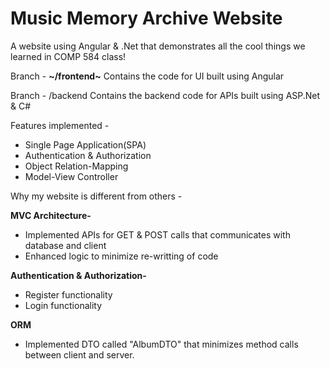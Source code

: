 # Music Memory Archive Website
A website using Angular &amp; .Net that demonstrates all the cool things we learned in COMP 584 class!

Branch - **~/frontend~**
Contains the code for UI built using Angular

Branch - /backend
Contains the backend code for APIs built using ASP.Net & C#

Features implemented - 
- Single Page Application(SPA)
- Authentication & Authorization
- Object Relation-Mapping
- Model-View Controller

Why my website is different from others -

**MVC Architecture-**
- Implemented APIs for GET & POST calls that communicates with database and client
- Enhanced logic to minimize re-writting of code

**Authentication & Authorization-**
- Register functionality
- Login functionality

**ORM**
- Implemented DTO called "AlbumDTO" that minimizes method calls between client and server.
   

